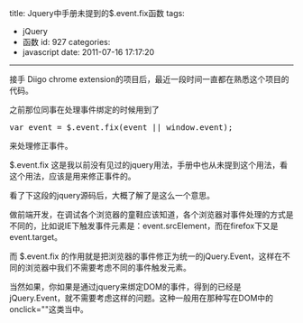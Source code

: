 title: Jquery中手册未提到的$.event.fix函数
tags:
  - jQuery
  - 函数
id: 927
categories:
  - javascript
date: 2011-07-16 17:17:20
---

接手 Diigo chrome extension的项目后，最近一段时间一直都在熟悉这个项目的代码。

之前那位同事在处理事件绑定的时候用到了
<pre lang="Javascript" line="1" file="download.txt" colla="+">
var event = $.event.fix(event || window.event);
</pre>
来处理修正事件。

$.event.fix 这是我以前没有见过的jquery用法，手册中也从未提到这个用法，看这个用法，应该是用来修正事件的。

看了下这段的jquery源码后，大概了解了是这么一个意思。

做前端开发，在调试各个浏览器的童鞋应该知道，各个浏览器对事件处理的方式是不同的，比如说IE下触发事件元素是：event.srcElement，而在firefox下又是 event.target。

而 $.event.fix 的作用就是把浏览器的事件修正为统一的jQuery.Event，这样在不同的浏览器中我们不需要考虑不同的事件触发元素。

当然如果，你如果是通过jquery来绑定DOM的事件，得到的已经是jQuery.Event，就不需要考虑这样的问题。这种一般用在那种写在DOM中的 onclick=""这类当中。